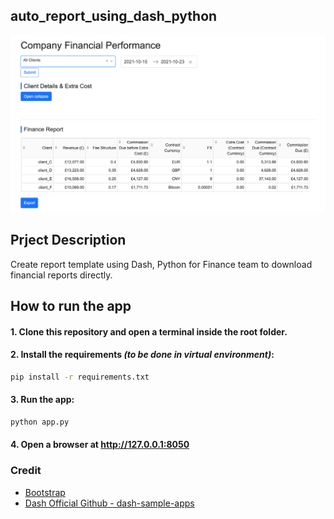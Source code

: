 ## auto_report_using_dash_python

![demo_img](resources/demo.png)

## Prject Description 

Create report template using Dash, Python for Finance team to download financial reports directly.

## How to run the app

#### 1. Clone this repository and open a terminal inside the root folder.

#### 2. Install the requirements *(to be done in virtual environment)*:

```bash
pip install -r requirements.txt
```
#### 3. Run the app:

```bash
python app.py
```
#### 4. Open a browser at http://127.0.0.1:8050


### Credit

- [Bootstrap](https://github.com/tcbegley/dash-bootstrap-css)
- [Dash Official Github - dash-sample-apps](https://github.com/plotly/dash-sample-apps)
